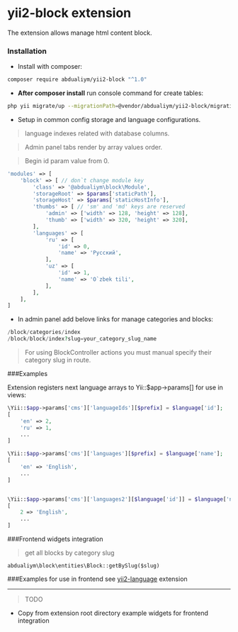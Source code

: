 # yii2-block extension

The extension allows manage html content block.

### Installation

- Install with composer:

```bash
composer require abdualiym/yii2-block "^1.0"
```

- **After composer install** run console command for create tables:

```bash
php yii migrate/up --migrationPath=@vendor/abdualiym/yii2-block/migrations
```

- Setup in common config storage and language configurations.
> language indexes related with database columns.

> Admin panel tabs render by array values order. 

> Begin id param value from 0.
```php
'modules' => [
    'block' => [ // don`t change module key
        'class' => '@abdualiym\block\Module',
        'storageRoot' => $params['staticPath'],
        'storageHost' => $params['staticHostInfo'],
        'thumbs' => [ // 'sm' and 'md' keys are reserved
            'admin' => ['width' => 128, 'height' => 128],
            'thumb' => ['width' => 320, 'height' => 320],
        ],
        'languages' => [
            'ru' => [
                'id' => 0,
                'name' => 'Русский',
            ],
            'uz' => [
                'id' => 1,
                'name' => 'O`zbek tili',
            ],
        ],
    ],
]
```

- In admin panel add belove links for manage categories and blocks:
```php
/block/categories/index
/block/block/index?slug=your_category_slug_name
```

> For using BlockController actions you must manual specify their category slug in route.

###Examples

Extension registers next language arrays to Yii::$app->params[] for use in views:
```php
\Yii::$app->params['cms']['languageIds'][$prefix] = $language['id'];
[
    'en' => 2,
    'ru' => 1,
    ...
]

\Yii::$app->params['cms']['languages'][$prefix] = $language['name'];
[
    'en' => 'English',
    ...
]


\Yii::$app->params['cms']['languages2'][$language['id']] = $language['name'];
[
    2 => 'English',
    ...
]
```

###Frontend widgets integration

> get all blocks by category slug
```
abdualiym\block\entities\Block::getBySlug($slug)

```


###Examples for use in frontend see [yii2-language](https://github.com/Abdualiym/yii2-language) extension


---

> TODO 
 - Copy from extension root directory example widgets for frontend integration  
